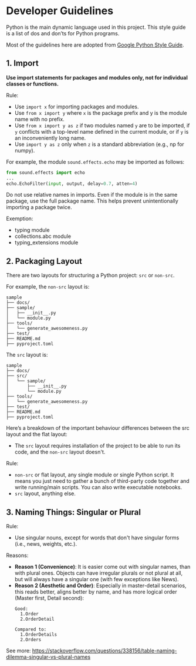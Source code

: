 # Developer Guidelines

Python is the main dynamic language used in this project. This style guide is a
list of dos and don’ts for Python programs.

Most of the guidelines here are adopted from [Google Python Style Guide](https://google.github.io/styleguide/pyguide.html).

## 1. Import
**Use import statements for packages and modules only, not for individual
classes or functions.**

Rule:
- Use `import x` for importing packages and modules.
- Use `from x import y` where `x` is the package prefix and y is the module name
  with no prefix.
- Use `from x import y as z` if two modules named `y` are to be imported, if `y`
conflicts with a top-level name defined in the current module, or if `y` is an
inconveniently long name.
- Use `import y as z` only when `z` is a standard abbreviation (e.g., np for
  numpy).

For example, the module `sound.effects.echo` may be imported as follows:
```python
from sound.effects import echo
...
echo.EchoFilter(input, output, delay=0.7, atten=4)
```

Do not use relative names in imports. Even if the module is in the same package,
use the full package name. This helps prevent unintentionally importing a
package twice.

Exemption:
- typing module
- collections.abc module
- typing_extensions module

## 2. Packaging Layout
There are two layouts for structuring a Python project: `src` or `non-src`.

For example, the `non-src` layout is:
```
sample
├── docs/
├── sample/
│   ├── __init__.py
│   └── module.py
├── tools/
│   └── generate_awesomeness.py
├── test/
├── README.md
├── pyproject.toml
```

The `src` layout is:
```
sample
├── docs/
├── src/
│   └── sample/
│       ├── __init__.py
│       └── module.py
├── tools/
│   └── generate_awesomeness.py
├── test/
├── README.md
├── pyproject.toml
```

Here’s a breakdown of the important behaviour differences between the src layout
and the flat layout:
- The `src` layout requires installation of the project to be able to run its
  code, and the `non-src` layout doesn't.

Rule:
- `non-src` or flat layout, any single module or single Python script. It means
  you just need to gather a bunch of third-party code together and write 
  running/main scripts. You can also write executable notebooks.
- `src` layout, anything else.

## 3. Naming Things: Singular or Plural
Rule:
  - Use singular nouns, except for words that don't have singular forms (i.e.,
    news, weights, etc.).

Reasons:
- **Reason 1 (Convenience)**: It is easier come out with singular names, than with
plural ones. Objects can have irregular plurals or not plural at all, but will
always have a singular one (with few exceptions like News). 
- **Reason 2 (Aesthetic and Order)**: Especially in master-detail scenarios, this
reads better, aligns better by name, and has more logical order (Master first,
Detail second):
  ```
  Good:
    1.Order
    2.OrderDetail 
   
  Compared to:
    1.OrderDetails
    2.Orders
  ```

See more: https://stackoverflow.com/questions/338156/table-naming-dilemma-singular-vs-plural-names

